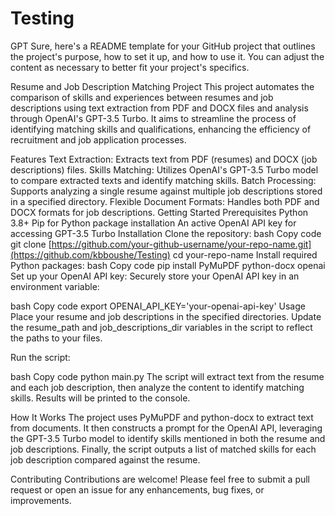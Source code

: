 # Testing
GPT
Sure, here's a README template for your GitHub project that outlines the project's purpose, how to set it up, and how to use it. You can adjust the content as necessary to better fit your project's specifics.

Resume and Job Description Matching Project
This project automates the comparison of skills and experiences between resumes and job descriptions using text extraction from PDF and DOCX files and analysis through OpenAI's GPT-3.5 Turbo. It aims to streamline the process of identifying matching skills and qualifications, enhancing the efficiency of recruitment and job application processes.

Features
Text Extraction: Extracts text from PDF (resumes) and DOCX (job descriptions) files.
Skills Matching: Utilizes OpenAI's GPT-3.5 Turbo model to compare extracted texts and identify matching skills.
Batch Processing: Supports analyzing a single resume against multiple job descriptions stored in a specified directory.
Flexible Document Formats: Handles both PDF and DOCX formats for job descriptions.
Getting Started
Prerequisites
Python 3.8+
Pip for Python package installation
An active OpenAI API key for accessing GPT-3.5 Turbo
Installation
Clone the repository:
bash
Copy code
git clone [https://github.com/your-github-username/your-repo-name.git](https://github.com/kbboushe/Testing)
cd your-repo-name
Install required Python packages:
bash
Copy code
pip install PyMuPDF python-docx openai
Set up your OpenAI API key:
Securely store your OpenAI API key in an environment variable:

bash
Copy code
export OPENAI_API_KEY='your-openai-api-key'
Usage
Place your resume and job descriptions in the specified directories. Update the resume_path and job_descriptions_dir variables in the script to reflect the paths to your files.

Run the script:

bash
Copy code
python main.py
The script will extract text from the resume and each job description, then analyze the content to identify matching skills. Results will be printed to the console.

How It Works
The project uses PyMuPDF and python-docx to extract text from documents.
It then constructs a prompt for the OpenAI API, leveraging the GPT-3.5 Turbo model to identify skills mentioned in both the resume and job descriptions.
Finally, the script outputs a list of matched skills for each job description compared against the resume.

Contributing
Contributions are welcome! Please feel free to submit a pull request or open an issue for any enhancements, bug fixes, or improvements.
